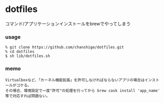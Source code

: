 # dotfiles

コマンド/アプリケーションインストールをbrewでやってしまう  

### usage
    % git clone https://github.com/chanshige/dotfiles.git
    % cd dotfiles
    $ sh lib/dotfiles.sh

### memo
    Virtualboxなど、「カーネル機能拡張」を許可しなければならないアプリの場合はインストールがコケる。  
    その場合、環境設定で一度"許可"の処理を行ってから brew cask install 'app_name' 等で対応すれば問題ない。
